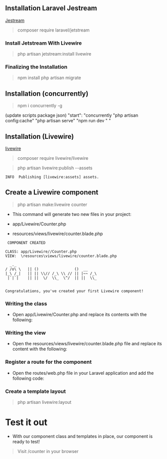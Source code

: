 
## Installation Laravel Jestream 

[Jestream](https://jetstream.laravel.com/installation.html)

> composer require laravel/jetstream

### Install Jetstream With Livewire ​

> php artisan jetstream:install livewire

### Finalizing the Installation ​
 > npm install
 > php artisan migrate

## Installation (concurrently)

>  npm i concurrently -g 

(update scripts package json) 
 "start": "concurrently  \"php artisan config:cache\" \"php artisan serve\" \"npm run dev \"  "

## Installation (Livewire)

[livewire](https://livewire.laravel.com/docs/quickstart)


> composer require livewire/livewire

> php artisan livewire:publish --assets

```
INFO  Publishing [livewire:assets] assets.
```

## Create a Livewire component

> php artisan make:livewire counter

- This command will generate two new files in your project:

- app/Livewire/Counter.php
- resources/views/livewire/counter.blade.php

```
 COMPONENT CREATED  

CLASS: app/Livewire//Counter.php
VIEW:  \resources\views/livewire/counter.blade.php

  _._
/ /o\ \   || ()                ()  __
|_\ /_|   || || \\// /_\ \\ // || |~~ /_\
 |`|`|    || ||  \/  \\_  \^/  || ||  \\_


Congratulations, you've created your first Livewire component!
```
### Writing the class

- Open app/Livewire/Counter.php and replace its contents with the following:

### Writing the view
- Open the resources/views/livewire/counter.blade.php file and replace its content with the following:


### Register a route for the component
- Open the routes/web.php file in your Laravel application and add the following code:

### Create a template layout

> php artisan livewire:layout

# Test it out
- With our component class and templates in place, our component is ready to test!

> Visit /counter in your browser
